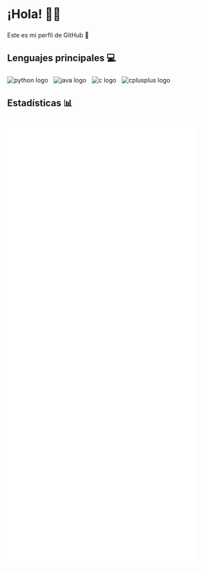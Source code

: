 <h1 align="left">¡Hola! 👋🏻</h1>

###

<p align="left">Este es mi perfil de GitHub 🙂</p>

###

<h2 align="left">Lenguajes principales 💻</h2>

###

<div align="left">
  <img src="https://cdn.jsdelivr.net/gh/devicons/devicon/icons/python/python-original.svg" height="40" width="40" alt="python logo"  />
  <img width="5" />
  <img src="https://cdn.jsdelivr.net/gh/devicons/devicon/icons/java/java-original.svg" height="40" width="40" alt="java logo"  />
  <img width="5" />
  <img src="https://cdn.jsdelivr.net/gh/devicons/devicon/icons/c/c-original.svg" height="40" width="40" alt="c logo"  />
  <img width="5" />
  <img src="https://cdn.jsdelivr.net/gh/devicons/devicon/icons/cplusplus/cplusplus-original.svg" height="40" width="40" alt="cplusplus logo"  />
</div>

###

<h2 align="left">Estadísticas 📊</h2>

###

![Metrics](/github-metrics.svg)

